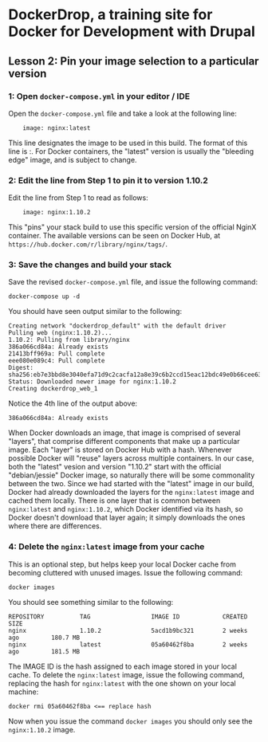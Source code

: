 # DockerDrop, a training site for Docker for Development with Drupal

## Lesson 2:  Pin your image selection to a particular version
 
### 1: Open `docker-compose.yml` in your editor / IDE

Open the `docker-compose.yml` file and take a look at the following line:

~~~
    image: nginx:latest
~~~

This line designates the image to be used in this build.  The format of this line is <container>:<version>.  For Docker containers, the "latest" version is usually the "bleeding edge" image, and is subject to change.

### 2:  Edit the line from Step 1 to pin it to version 1.10.2

Edit the line from Step 1 to read as follows:

~~~
    image: nginx:1.10.2
~~~

This "pins" your stack build to use this specific version of the official NginX container.  The available versions can be seen on Docker Hub, at `https://hub.docker.com/r/library/nginx/tags/`.

### 3:  Save the changes and build your stack

Save the revised `docker-compose.yml` file, and issue the following command:

`docker-compose up -d`

You should have seen output similar to the following:

~~~
Creating network "dockerdrop_default" with the default driver
Pulling web (nginx:1.10.2)...
1.10.2: Pulling from library/nginx
386a066cd84a: Already exists
21413bff969a: Pull complete
eee080e089c4: Pull complete
Digest: sha256:eb7e3bbd8e3040efa71d9c2cacfa12a8e39c6b2ccd15eac12bdc49e0b66cee63
Status: Downloaded newer image for nginx:1.10.2
Creating dockerdrop_web_1
~~~

Notice the 4th line of the output above:

~~~
386a066cd84a: Already exists
~~~

When Docker downloads an image, that image is comprised of several "layers", that comprise different components that make up a particular image.  Each "layer" is stored on Docker Hub with a hash.  Whenever possible Docker will "reuse" layers across multiple containers.  In our case, both the "latest" vesion and version "1.10.2" start with the official "debian/jessie" Docker image, so naturally there will be some commonality between the two.  Since we had started with the "latest" image in our build, Docker had already downloaded the layers for the `nginx:latest` image and cached them locally.  There is one layer that is common between `nginx:latest` and `nginx:1.10.2`, which Docker identified via its hash, so Docker doesn't download that layer again; it simply downloads the ones where there are differences.

### 4:  Delete the `nginx:latest` image from your cache

This is an optional step, but helps keep your local Docker cache from becoming cluttered with unused images.  Issue the following command:

~~~
docker images
~~~

You should see something similar to the following:

~~~
REPOSITORY          TAG                 IMAGE ID            CREATED             SIZE
nginx               1.10.2              5acd1b9bc321        2 weeks ago         180.7 MB
nginx               latest              05a60462f8ba        2 weeks ago         181.5 MB
~~~

The IMAGE ID is the hash assigned to each image stored in your local cache.  To delete the `nginx:latest` image, issue the following command, replacing the hash for `nginx:latest` with the one shown on your local machine:
 
~~~
docker rmi 05a60462f8ba <== replace hash
~~~

Now when you issue the command `docker images` you should only see the `nginx:1.10.2` image.